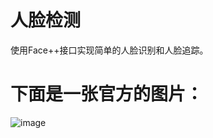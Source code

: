 # 人脸检测
使用Face++接口实现简单的人脸识别和人脸追踪。

# 下面是一张官方的图片：
![image](https://github.com/sfsheng0322/FaceDetection/blob/master/app/src/main/res/drawable-xhdpi/icon_face_image.jpg)
